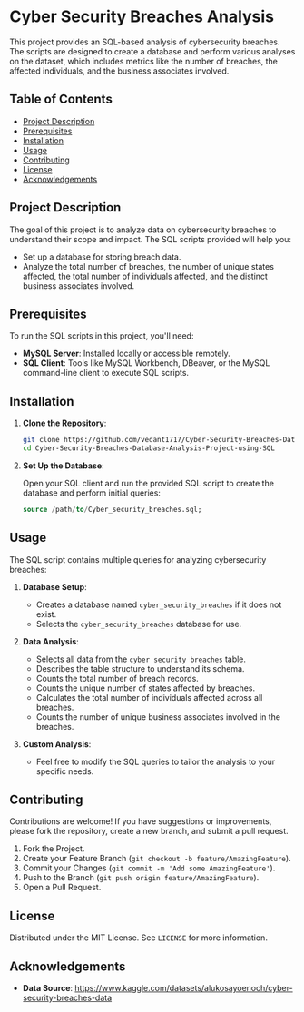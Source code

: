 # Cyber Security Breaches Analysis

This project provides an SQL-based analysis of cybersecurity breaches. The scripts are designed to create a database and perform various analyses on the dataset, which includes metrics like the number of breaches, the affected individuals, and the business associates involved.

## Table of Contents

- [Project Description](#project-description)
- [Prerequisites](#prerequisites)
- [Installation](#installation)
- [Usage](#usage)
- [Contributing](#contributing)
- [License](#license)
- [Acknowledgements](#acknowledgements)

## Project Description

The goal of this project is to analyze data on cybersecurity breaches to understand their scope and impact. The SQL scripts provided will help you:
- Set up a database for storing breach data.
- Analyze the total number of breaches, the number of unique states affected, the total number of individuals affected, and the distinct business associates involved.

## Prerequisites

To run the SQL scripts in this project, you'll need:

- **MySQL Server**: Installed locally or accessible remotely.
- **SQL Client**: Tools like MySQL Workbench, DBeaver, or the MySQL command-line client to execute SQL scripts.

## Installation

1. **Clone the Repository**:

   ```bash
   git clone https://github.com/vedant1717/Cyber-Security-Breaches-Database-Analysis-Project-using-SQL.git
   cd Cyber-Security-Breaches-Database-Analysis-Project-using-SQL
   ```

2. **Set Up the Database**:

   Open your SQL client and run the provided SQL script to create the database and perform initial queries:

   ```sql
   source /path/to/Cyber_security_breaches.sql;
   ```

## Usage

The SQL script contains multiple queries for analyzing cybersecurity breaches:

1. **Database Setup**:
   - Creates a database named `cyber_security_breaches` if it does not exist.
   - Selects the `cyber_security_breaches` database for use.

2. **Data Analysis**:
   - Selects all data from the `cyber security breaches` table.
   - Describes the table structure to understand its schema.
   - Counts the total number of breach records.
   - Counts the unique number of states affected by breaches.
   - Calculates the total number of individuals affected across all breaches.
   - Counts the number of unique business associates involved in the breaches.

3. **Custom Analysis**:
   - Feel free to modify the SQL queries to tailor the analysis to your specific needs.

## Contributing

Contributions are welcome! If you have suggestions or improvements, please fork the repository, create a new branch, and submit a pull request.

1. Fork the Project.
2. Create your Feature Branch (`git checkout -b feature/AmazingFeature`).
3. Commit your Changes (`git commit -m 'Add some AmazingFeature'`).
4. Push to the Branch (`git push origin feature/AmazingFeature`).
5. Open a Pull Request.

## License

Distributed under the MIT License. See `LICENSE` for more information.

## Acknowledgements

- **Data Source**: https://www.kaggle.com/datasets/alukosayoenoch/cyber-security-breaches-data
